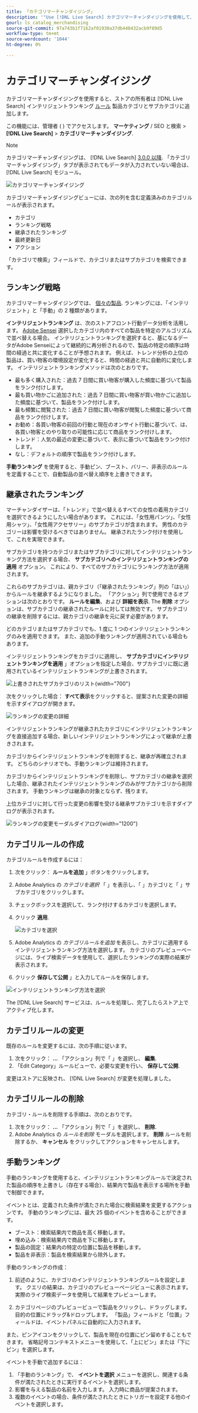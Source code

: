 ```yaml
---
title: 「カテゴリマーチャンダイジング」
description: '"Use [!DNL Live Search] カテゴリマーチャンダイジングを使用して、より迅速なショッピングを実現。」'
gourl: ls_catalog_merchandising
source-git-commit: 97a743b1f7162af01930a37db448432acb9f89d5
workflow-type: tm+mt
source-wordcount: '1044'
ht-degree: 0%

---
```



# カテゴリマーチャンダイジング

カテゴリマーチャンダイジングを使用すると、ストアの所有者は [!DNL Live Search] インテリジェントランキング [ルール](rules.md) 製品カテゴリとサブカテゴリに追加します。

この機能には、管理者 ( ) でアクセスします。 **マーケティング** / SEO と検索 > **[!DNL Live Search]** > **カテゴリマーチャンダイジング**.

>[!NOTE]
>
>カテゴリマーチャンダイジングは、 [!DNL Live Search] [3.0.0 以降](release-notes.md). 「カテゴリマーチャンダイジング」タブが表示されてもデータが入力されていない場合は、 [!DNL Live Search] モジュール。

![カテゴリマーチャンダイジング](assets/category_workspace.png)

カテゴリマーチャンダイジングビューには、次の列を含む定義済みのカテゴリルールが表示されます。

* カテゴリ
* ランキング戦略
* 継承されたランキング
* 最終更新日
* アクション

「カテゴリで検索」フィールドで、カテゴリまたはサブカテゴリを検索できます。

## ランキング戦略

カテゴリマーチャンダイジングでは、 [個々の製品](rules-workspace.md).
ランキングには、「インテリジェント」と「手動」の 2 種類があります。

**インテリジェントランキング** は、次のストアフロント行動データ分析を活用します。 [Adobe Sensei](https://www.adobe.com/sensei.html) 選択したカテゴリ内のすべての製品を特定のアルゴリズムで並べ替える場合。 インテリジェントランキングを選択すると、基になるデータがAdobe Senseiによって継続的に再分析されるので、製品の特定の順序は時間の経過と共に変化することが予想されます。 例えば、トレンド分析の上位の製品は、買い物客の環境設定が変化すると、時間の経過と共に自動的に変化します。
インテリジェントランキングメソッドは次のとおりです。

* 最も多く購入された：過去 7 日間に買い物客が購入した頻度に基づいて製品をランク付けします。
* 最も買い物かごに追加された：過去 7 日間に買い物客が買い物かごに追加した頻度に基づいて、製品をランク付けします。
* 最も頻繁に閲覧された：過去 7 日間に買い物客が閲覧した頻度に基づいて商品をランク付けします。
* お勧め：各買い物客の前回の行動と現在のオンサイト行動に基づいて、は、各買い物客とのやり取りの可能性に応じて商品をランク付けします。
* トレンド：人気の最近の変更に基づいて、表示に基づいて製品をランク付けします。
* なし：デフォルトの順序で製品をランク付けします。

**手動ランキング** を使用すると、手動ピン、ブースト、バリー、非表示のルールを定義することで、自動製品の並べ替え順序を上書きできます。

## 継承されたランキング

マーチャンダイザーは、「トレンド」で並べ替えるすべての女性の着用カテゴリを選択できるようにしたい場合があります。 これには、「女性用パンツ」、「女性用シャツ」、「女性用アクセサリー」のサブカテゴリが含まれます。 男性のカテゴリーは影響を受けるべきではありません。 継承されたランク付けを使用して、これを実現できます。

サブカテゴリを持つカテゴリまたはサブカテゴリに対してインテリジェントランキング方法を選択する場合、 **サブカテゴリへのインテリジェントランキングの適用** オプション。 これにより、すべてのサブカテゴリにランキング方法が適用されます。

これらのサブカテゴリは、親カテゴリ（「継承されたランキング」列の「はい」）からルールを継承するようになりました。 「アクション」列で使用できるオプションは次のとおりです。 **ルールを編集**、および **詳細を表示**. The **削除** オプションは、サブカテゴリの継承されたルールに対しては無効です。 サブカテゴリの継承を削除するには、親カテゴリの継承を元に戻す必要があります。

どのカテゴリまたはサブカテゴリでも、1 度に 1 つのインテリジェントランキングのみを適用できます。 また、追加の手動ランキングが適用されている場合もあります。

インテリジェントランキングをカテゴリに適用し、 **サブカテゴリにインテリジェントランキングを適用** 」オプションを指定した場合、サブカテゴリに既に適用されているインテリジェントランキングが上書きされます。

![上書きされたサブカテゴリのリスト](assets/category_overwite_subs.png){width="700"}

次をクリックした場合： **すべて表示**&#x200B;をクリックすると、提案された変更の詳細を示すダイアログが開きます。

![ランキングの変更の詳細](assets/category_overwrite.png)

インテリジェントランキングが継承されたカテゴリにインテリジェントランキングを直接追加する場合、新しいインテリジェントランキングによって継承が上書きされます。

カテゴリからインテリジェントランキングを削除すると、継承が再確立されます。
どちらのシナリオでも、手動ランキングは維持されます。

カテゴリからインテリジェントランキングを削除し、サブカテゴリの継承を選択した場合、継承されたインテリジェントランキングのみがサブカテゴリから削除されます。 手動ランキングは継承の対象とならず、残ります。

上位カテゴリに対して行った変更の影響を受ける継承サブカテゴリを示すダイアログが表示されます。

![ランキングの変更モーダルダイアログ](assets/category_overwrite_modal.png){width="1200"}

## カテゴリルールの作成

カテゴリルールを作成するには：

1. 次をクリック： **ルールを追加** 」ボタンをクリックします。
1. Adobe Analytics の _カテゴリを選択_ 「 」を表示し、「 」カテゴリと「 」サブカテゴリをクリックします。
1. チェックボックスを選択して、ランク付けするカテゴリを選択します。
1. クリック **適用**.

   ![カテゴリを選択](assets/category_select.png)

1. Adobe Analytics の _カテゴリルールを追加_ を表示し、カテゴリに適用するインテリジェントランキング方法を選択します。
カテゴリのプレビューページには、ライブ検索データを使用して、選択したランキングの実際の結果が表示されます。
1. クリック **保存して公開** 」と入力してルールを保存します。

![インテリジェントランキング方法を選択](assets/category_ranking.png)

The [!DNL Live Search] サービスは、ルールを処理し、完了したらストア上でアクティブ化します。

## カテゴリルールの変更

既存のルールを変更するには、次の手順に従います。

1. 次をクリック： **...** 「アクション」列で「 」を選択し、 **編集**.
1. 「Edit Category」ルールビューで、必要な変更を行い、 **保存して公開**.

変更はストアに反映され、 [!DNL Live Search] が変更を処理しました。

## カテゴリルールの削除

カテゴリ・ルールを削除する手順は、次のとおりです。

1. 次をクリック： **...** 「アクション」列で「 」を選択し、 **削除**.
1. Adobe Analytics の _ルールを削除_ モーダルを選択します。 **削除** ルールを削除するか、 **キャンセル** をクリックしてアクションをキャンセルします。

## 手動ランキング

手動のランキングを使用すると、インテリジェントランキングルールで決定された製品の順序を上書きし（存在する場合）、結果内で製品を表示する場所を手動で制御できます。

イベントとは、定義された条件が満たされた場合に検索結果を変更するアクションです。 手動のランキングには、最大 25 個のイベントを含めることができます。

* ブースト：検索結果内で商品を高く移動します。
* 埋め込み：検索結果内で商品を下に移動します。
* 製品の固定：結果内の特定の位置に製品を移動します。
* 製品を非表示：製品を検索結果から除外します。

手動のランキングの作成：

1. 前述のように、カテゴリのインテリジェントランキングルールを設定します。 クエリの結果は、カテゴリのプレビューページビューに表示されます。 実際のライブ検索データを使用して結果をプレビューします。

1. カテゴリページのプレビュービューで製品をクリックし、ドラッグします。 目的の位置にドラッグ&amp;ドロップします。 「製品」フィールドと「位置」フィールドは、イベントパネルに自動的に入力されます。

また、ピンアイコンをクリックして、製品を現在の位置にピン留めすることもできます。 省略記号コンテキストメニューを使用して、「上にピン」または「下にピン」を選択します。

イベントを手動で追加するには：

1. 「手動のランキング」で、 **イベントを選択** メニューを選択し、関連する条件が満たされたときに実行するイベントを選択します。
1. 影響を与える製品の名前を入力します。 入力時に商品が提案されます。
1. 複数のイベントの場合、条件が満たされたときにトリガーを設定する他のイベントを選択します。

